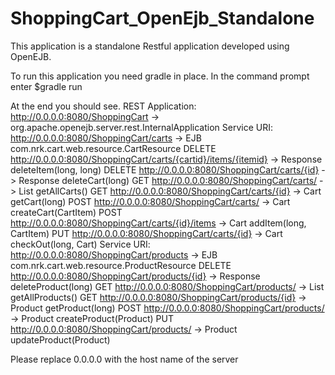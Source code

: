 ShoppingCart_OpenEjb_Standalone
===============================

This application is a standalone Restful application developed using OpenEJB.

To run this application you need gradle in place.
In the command prompt enter
$gradle run


At the end you should see.
REST Application: http://0.0.0.0:8080/ShoppingCart                               -> org.apache.openejb.server.rest.InternalApplication
     Service URI: http://0.0.0.0:8080/ShoppingCart/carts                         ->  EJB com.nrk.cart.web.resource.CartResource
           DELETE http://0.0.0.0:8080/ShoppingCart/carts/{cartid}/items/{itemid} ->      Response deleteItem(long, long)
           DELETE http://0.0.0.0:8080/ShoppingCart/carts/{id}                    ->      Response deleteCart(long)
              GET http://0.0.0.0:8080/ShoppingCart/carts/                        ->      List<Cart> getAllCarts()
              GET http://0.0.0.0:8080/ShoppingCart/carts/{id}                    ->      Cart getCart(long)
             POST http://0.0.0.0:8080/ShoppingCart/carts/                        ->      Cart createCart(CartItem)
             POST http://0.0.0.0:8080/ShoppingCart/carts/{id}/items              ->      Cart addItem(long, CartItem)
              PUT http://0.0.0.0:8080/ShoppingCart/carts/{id}                    ->      Cart checkOut(long, Cart)
     Service URI: http://0.0.0.0:8080/ShoppingCart/products                      ->  EJB com.nrk.cart.web.resource.ProductResource
           DELETE http://0.0.0.0:8080/ShoppingCart/products/{id}                 ->      Response deleteProduct(long)
              GET http://0.0.0.0:8080/ShoppingCart/products/                     ->      List<Product> getAllProducts()
              GET http://0.0.0.0:8080/ShoppingCart/products/{id}                 ->      Product getProduct(long)
             POST http://0.0.0.0:8080/ShoppingCart/products/                     ->      Product createProduct(Product)
              PUT http://0.0.0.0:8080/ShoppingCart/products/                     ->      Product updateProduct(Product)
			  
Please replace 0.0.0.0 with the host name of the server

